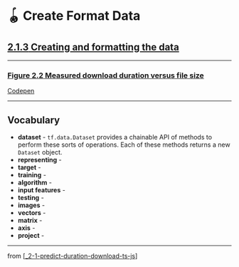 # 🪀 Create Format Data

## [**2.1.3** Creating and formatting the data](https://livebook.manning.com/book/deep-learning-with-javascript/chapter-2/21)

---

### [**Figure 2.2** Measured download duration versus file size](https://livebook.manning.com/book/deep-learning-with-javascript/chapter-2/ch02fig02)

[Codepen](https://codepen.io/tfjs-book/pen/dgQVze)

---

## **Vocabulary**

- **dataset** - `tf.data.Dataset` provides a chainable API of methods to perform these sorts of operations. Each of these methods returns a new `Dataset` object.
- **representing** -
- **target** -
- **training** -
- **algorithm** -
- **input features** -
- **testing** -
- **images** -
- **vectors** -
- **matrix** -
- **axis** -
- **project** -

---

from [[_2-1-predict-duration-download-ts-js]]

[//begin]: # "Autogenerated link references for markdown compatibility"
[_2-1-predict-duration-download-ts-js]: _2-1-predict-duration-download-ts-js.md "🪀 Predict TF.js Download"
[//end]: # "Autogenerated link references"
